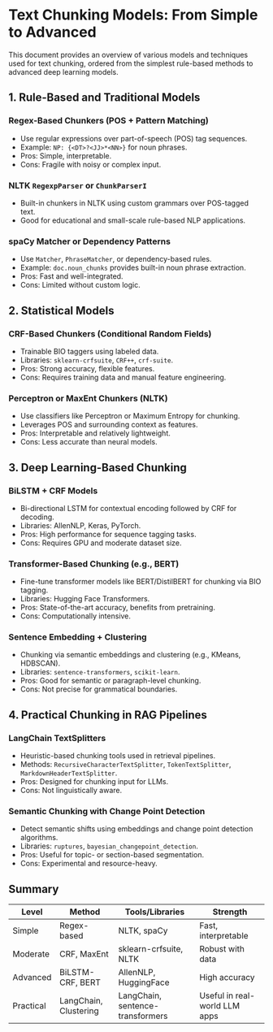# Text Chunking Models: From Simple to Advanced

This document provides an overview of various models and techniques used for text chunking, ordered from the simplest rule-based methods to advanced deep learning models.

## 1. Rule-Based and Traditional Models

### Regex-Based Chunkers (POS + Pattern Matching)
- Use regular expressions over part-of-speech (POS) tag sequences.
- Example: `NP: {<DT>?<JJ>*<NN>}` for noun phrases.
- Pros: Simple, interpretable.
- Cons: Fragile with noisy or complex input.

### NLTK `RegexpParser` or `ChunkParserI`
- Built-in chunkers in NLTK using custom grammars over POS-tagged text.
- Good for educational and small-scale rule-based NLP applications.

### spaCy Matcher or Dependency Patterns
- Use `Matcher`, `PhraseMatcher`, or dependency-based rules.
- Example: `doc.noun_chunks` provides built-in noun phrase extraction.
- Pros: Fast and well-integrated.
- Cons: Limited without custom logic.

## 2. Statistical Models

### CRF-Based Chunkers (Conditional Random Fields)
- Trainable BIO taggers using labeled data.
- Libraries: `sklearn-crfsuite`, `CRF++`, `crf-suite`.
- Pros: Strong accuracy, flexible features.
- Cons: Requires training data and manual feature engineering.

### Perceptron or MaxEnt Chunkers (NLTK)
- Use classifiers like Perceptron or Maximum Entropy for chunking.
- Leverages POS and surrounding context as features.
- Pros: Interpretable and relatively lightweight.
- Cons: Less accurate than neural models.

## 3. Deep Learning-Based Chunking

### BiLSTM + CRF Models
- Bi-directional LSTM for contextual encoding followed by CRF for decoding.
- Libraries: AllenNLP, Keras, PyTorch.
- Pros: High performance for sequence tagging tasks.
- Cons: Requires GPU and moderate dataset size.

### Transformer-Based Chunking (e.g., BERT)
- Fine-tune transformer models like BERT/DistilBERT for chunking via BIO tagging.
- Libraries: Hugging Face Transformers.
- Pros: State-of-the-art accuracy, benefits from pretraining.
- Cons: Computationally intensive.

### Sentence Embedding + Clustering
- Chunking via semantic embeddings and clustering (e.g., KMeans, HDBSCAN).
- Libraries: `sentence-transformers`, `scikit-learn`.
- Pros: Good for semantic or paragraph-level chunking.
- Cons: Not precise for grammatical boundaries.

## 4. Practical Chunking in RAG Pipelines

### LangChain TextSplitters
- Heuristic-based chunking tools used in retrieval pipelines.
- Methods: `RecursiveCharacterTextSplitter`, `TokenTextSplitter`, `MarkdownHeaderTextSplitter`.
- Pros: Designed for chunking input for LLMs.
- Cons: Not linguistically aware.

### Semantic Chunking with Change Point Detection
- Detect semantic shifts using embeddings and change point detection algorithms.
- Libraries: `ruptures`, `bayesian_changepoint_detection`.
- Pros: Useful for topic- or section-based segmentation.
- Cons: Experimental and resource-heavy.

## Summary

| Level | Method | Tools/Libraries | Strength |
|-------|--------|------------------|----------|
| Simple | Regex-based | NLTK, spaCy | Fast, interpretable |
| Moderate | CRF, MaxEnt | sklearn-crfsuite, NLTK | Robust with data |
| Advanced | BiLSTM-CRF, BERT | AllenNLP, HuggingFace | High accuracy |
| Practical | LangChain, Clustering | LangChain, sentence-transformers | Useful in real-world LLM apps |

